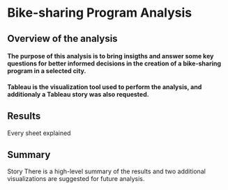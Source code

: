 # Bike-sharing Program Analysis

## Overview of the analysis
#### The purpose of this analysis is to bring insigths and answer some key questions for better informed decisions in the creation of a bike-sharing program in a selected city. 
#### Tableau is the visualization tool used to perform the analysis, and additionaly a Tableau story was also requested.  

## Results
Every sheet explained
## Summary
Story 
There is a high-level summary of the results and two additional visualizations are suggested for future analysis. 